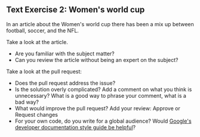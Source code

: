## Text Exercise 2: Women's world cup

In an article about the Women's world cup there has been a mix up between football, soccer, and the NFL.

Take a look at the article.

* Are you familiar with the subject matter?
* Can you review the article without being an expert on the subject?

Take a look at the pull request:

- Does the pull request address the issue?
- Is the solution overly complicated? Add a comment on what you think is unnecessary? What is a good way to phrase your comment, what is a bad way?
- What would improve the pull request? Add your review: Approve or Request changes
- For your own code, do you write for a global audience? Would [Google's developer documentation style guide be helpful](https://developers.google.com/style/translation)?

